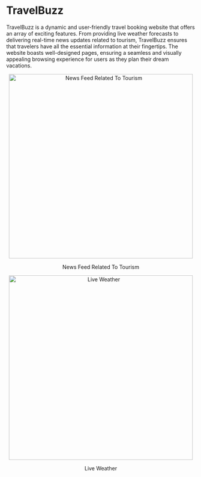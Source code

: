 # TravelBuzz
TravelBuzz is a dynamic and user-friendly travel booking website that offers an array of exciting features. From providing live weather forecasts to delivering real-time news updates related to tourism, TravelBuzz ensures that travelers have all the essential information at their fingertips. The website boasts well-designed pages, ensuring a seamless and visually appealing browsing experience for users as they plan their dream vacations.



<div class="center" style="text-align:center">
        <div class="image-container" style="display:inline-block">
            <img width="490" alt="News Feed Related To Tourism" src="https://github.com/puneet448/TravelBuzz/assets/109750909/f608571a-d9f7-4d45-b5ea-5f6e7d3051e3">
            <p style="text-align:center">News Feed Related To Tourism</p>
        </div>
        <br/>
        <div class="image-container" style="display:inline-block">
            <img width="490" alt="Live Weather" src="https://github.com/puneet448/TravelBuzz/assets/109750909/f8c47672-c661-4296-9faf-bda12e28ec7a">
            <p style="text-align:center">Live Weather</p>
        </div>
    </div>




